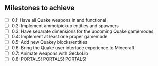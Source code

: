 ## Milestones to achieve
 
- [ ] 0.1: Have all Quake weapons in and functional
- [ ] 0.2: Implement ammo/pickup entities and spawners
- [ ] 0.3: Have separate dimensions for the upcoming Quake gamemodes
- [ ] 0.4: Implement at least one proper gamemode
- [ ] 0.5: Add new Quakey blocks/entities
- [ ] 0.6: Bring the Quake user interface experience to Minecraft
- [ ] 0.7: Animate weapons with GeckoLib
- [ ] 0.8: PORTALS! PORTALS! PORTALS!
